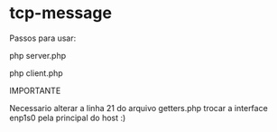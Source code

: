 # tcp-message

Passos para usar:

php server.php

php client.php


IMPORTANTE

Necessario alterar a linha 21 do arquivo getters.php
trocar a interface enp1s0 pela principal do host :)
